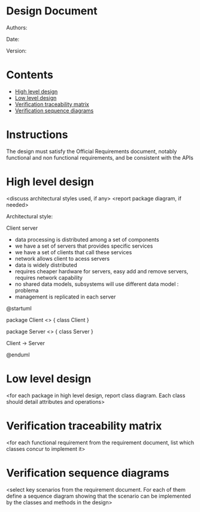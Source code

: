 # Design Document 


Authors: 

Date:

Version:


# Contents

- [High level design](#package-diagram)
- [Low level design](#class-diagram)
- [Verification traceability matrix](#verification-traceability-matrix)
- [Verification sequence diagrams](#verification-sequence-diagrams)

# Instructions

The design must satisfy the Official Requirements document, notably functional and non functional requirements, and be consistent with the APIs

# High level design 

<discuss architectural styles used, if any>
<report package diagram, if needed>

Architectural style: 

Client server
- data processing is distributed among a set of components 
- we have a set of servers that provides specific services
- we have a set of clients that call these services 
- network allows client to acess servers 
- data is widely distributed 
- requires cheaper hardware for servers, easy add and remove servers, requires network capability
- no shared data models, subsystems will use different data model : problema
- management is replicated in each server 

@startuml



package Client <<Folder>> {
  class Client
}

package Server <<Folder>> {
  class Server
}

Client -> Server


@enduml





# Low level design

<for each package in high level design, report class diagram. Each class should detail attributes and operations>









# Verification traceability matrix

\<for each functional requirement from the requirement document, list which classes concur to implement it>











# Verification sequence diagrams 
\<select key scenarios from the requirement document. For each of them define a sequence diagram showing that the scenario can be implemented by the classes and methods in the design>

